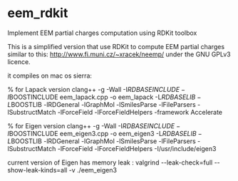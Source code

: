 # eem_rdkit
Implement EEM partial charges computation using RDKit toolbox

This is a simplified version that use RDKit to compute EEM partial charges similar to this:
http://www.fi.muni.cz/~xracek/neemp/ under the GNU GPLv3 licence.

it compiles on mac os sierra:


% for Lapack version
clang++ -g -Wall -I$RDBASEINCLUDE -I$BOOSTINCLUDE eem_lapack.cpp -o eem_lapack -L$RDBASELIB -L$BOOSTLIB -lRDGeneral -lGraphMol -lSmilesParse -lFileParsers -lSubstructMatch -lForceField -lForceFieldHelpers  -framework Accelerate


% for Eigen version
clang++ -g -Wall -I$RDBASEINCLUDE -I$BOOSTINCLUDE eem_eigen3.cpp -o eem_eigen3 -L$RDBASELIB -L$BOOSTLIB -lRDGeneral -lGraphMol -lSmilesParse -lFileParsers -lSubstructMatch -lForceField -lForceFieldHelpers  -I/usr/include/eigen3






current version of Eigen has memory leak :
valgrind --leak-check=full --show-leak-kinds=all -v ./eem_eigen3
